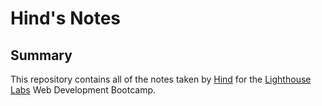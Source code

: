 # Hind's Notes

## Summary
This repository contains all of the notes taken by [Hind](https://github.com/Purpleknife) for the [Lighthouse Labs](https://www.lighthouselabs.ca/en) Web Development Bootcamp.